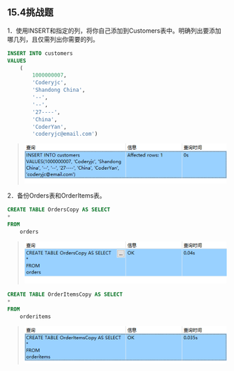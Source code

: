 ## 15.4挑战题

1．使用INSERT和指定的列，将你自己添加到Customers表中。明确列出要添加哪几列，且仅需列出你需要的列。

```sql
INSERT INTO customers
VALUES
	(
		1000000007,
		'Coderyjc',
		'Shandong China',
		'--',
		'--',
		'27----',
		'China',
		'CoderYan',
		'coderyjc@email.com')
```

> ![image-20240303082533366](./assets/image-20240303082533366.png)

2．备份Orders表和OrderItems表。

```sql
CREATE TABLE OrdersCopy AS SELECT
* 
FROM
	orders
```

> ![image-20240303082227858](./assets/image-20240303082227858.png)

```sql
CREATE TABLE OrderItemsCopy AS SELECT
* 
FROM
	orderitems
```

> ![image-20240303082252173](./assets/image-20240303082252173.png)
